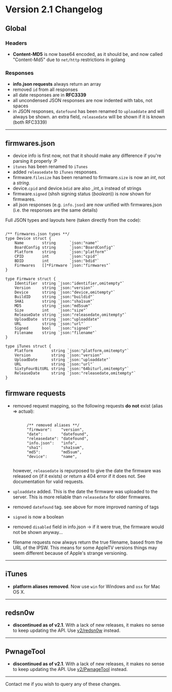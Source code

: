 Version 2.1 Changelog
=====================

## Global

### Headers
* **Content-MD5** is now base64 encoded, as it should be, and now called "Content-Md5" due to `net/http` restrictions in golang


### Responses
* **info.json requests** always return an array
* removed `id` from all responses
* all date responses are in **RFC3339**
* all uncondensed JSON responses are now indented with tabs, not spaces
* in JSON responses, `datefound` has been renamed to `uploaddate` and will always be shown. an extra field, `releasedate` will be shown if it is known (both RFC3339)

* * *

## firmwares.json

* device info is first now, not that it should make any difference if you're parsing it properly :P
* `itunes` has been renamed to `iTunes`
* added `releasedate` to `iTunes` responses.
* firmware.`filesize` has been renamed to firmware.`size` is now an _int_, not a _string_. 
* device.`cpid` and device.`bdid` are also _int_s instead of strings
* firmware.`signed` (shsh signing status (_boolean_)) is now shown for firmwares.
* all json responses (e.g. `info.json`) are now unified with firmwares.json (i.e. the responses are the same details)

Full JSON types and layouts here (taken directly from the code):

<pre class="code" style="width: auto; min-width: auto;"><code data-language="go">
/** firmwares.json types **/
type Device struct {
	Name        string      `json:"name"`
	BoardConfig string      `json:"BoardConfig"`
	Platform    string      `json:"platform"`
	CPID        int         `json:"cpid"`
	BDID        int         `json:"bdid"`
	Firmwares   []*Firmware `json:"firmwares"`
}

type Firmware struct {
	Identifier  string `json:"identifier,omitempty"`
	Version     string `json:"version"`
	Device      string `json:"device,omitempty"`
	BuildID     string `json:"buildid"`
	SHA1        string `json:"sha1sum"`
	MD5         string `json:"md5sum"`
	Size        int    `json:"size"`
	ReleaseDate string `json:"releasedate,omitempty"`
	UploadDate  string `json:"uploaddate"`
	URL         string `json:"url"`
	Signed      bool   `json:"signed"`
	Filename    string `json:"filename"`
}

type iTunes struct {
	Platform        string `json:"platform,omitempty"`
	Version         string `json:"version"`
	UploadDate      string `json:"uploaddate"`
	URL             string `json:"url"`
	SixtyFourBitURL string `json:"64biturl,omitempty"`
	ReleaseDate     string `json:"releasedate,omitempty"`
}
</code></pre>

## firmware requests

* removed request mapping, so the following requests **do not** exist (alias => actual):
	<pre class="code" style="width: auto; min-width: auto;"><code data-language="go">
		/** removed aliases **/ 
		"firmware":    "version",
		"date":        "datefound",
		"releasedate": "datefound",
		"info.json":   "info",
		"sha1":        "sha1sum",
		"md5":         "md5sum",
		"device":      "name",
	</code></pre>

	however, `releasedate` is repurposed to give the date the firmware was released on (if it exists) or return a 404 error if it does not. See documentation for valid requests.
* `uploaddate` added. This is the date the firmware was uploaded to the server. This is more reliable than `releasedate` for older firmwares.
* removed `datefound` tag. see above for more improved naming of tags
* `signed` is now a boolean
* removed `disabled` field in info.json -> if it were true, the firmware would not be shown anyway...
* filename requests now always return the true filename, based from the URL of the IPSW. This means for some AppleTV versions things may seem different because of Apple's strange versioning.

* * * 

## iTunes

* **platform aliases removed**. Now use `win` for Windows and `osx` for Mac OS X.

* * *

## redsn0w

* **discontinued as of v2.1**. With a lack of new releases, it makes no sense to keep updating the API. Use [v2/redsn0w](/docs/2/redsn0w) instead.

* * *

## PwnageTool

* **discontinued as of v2.1**. With a lack of new releases, it makes no sense to keep updating the API. Use [v2/PwnageTool](/docs/2/PwnageTool) instead.

* * *

Contact me if you wish to query any of these changes.
